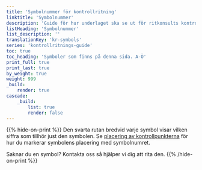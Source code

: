 ```yaml
---
title: 'Symbolnummer för kontrollritning'
linktitle: 'Symbolnummer'
description: 'Guide för hur underlaget ska se ut för ritkonsults kontrollritning'
listHeading: 'Symbolnummer'
list_description: ''
translationKey: 'kr-symbols'
series: 'kontrollritnings-guide'
toc: true
toc_heading: 'Symboler som finns på denna sida. A-Ö'
print_full: true
print_last: true
by_weight: true
weight: 999
_build:
    render: true
cascade:
    _build:
        list: true
        render: false
---
```

{{% hide-on-print %}}
Den svarta rutan bredvid varje symbol visar vilken siffra som tillhör just den symbolen. Se [placering av kontrollpunkterna](/guider/kontrollritning/symboler) för hur du markerar symbolens placering med symbolnumret.

Saknar du en symbol? Kontakta oss så hjälper vi dig att rita den.
{{% /hide-on-print %}}
